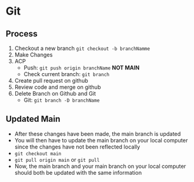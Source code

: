 # Git

## Process

1. Checkout a new branch `git checkout -b branchNamme`
2. Make Changes
3. ACP
    - Push: `git push origin branchName` **NOT MAIN**
    - Check current branch: `git branch`
4. Create pull request on github
5. Review code and merge on github
6. Delete Branch on Github and Git
    - Git: `git branch -D branchName`

## Updated Main

- After these changes have been made, the main branch is updated
- You will then have to update the main branch on your local computer since the changes have not been reflected locally
- `git checkout main`
- `git pull origin main` or `git pull`
- Now, the main branch and your main branch on your local computer should both be updated with the same information
